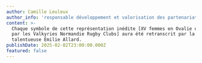 ```yaml
---
author: Camille Leuleux
author_info: 'responsable développement et valorisation des partenariats, Campus Saint Marc'
content: >-
  Chaque symbole de cette représentation inédite [XV femmes en Ovalie organisée
  par les Valkyries Normandie Rugby Clubs] aura été retranscrit par la
  talentueuse Émilie Allard.
publishDate: 2025-02-02T23:00:00.000Z
featured: false
---
```


